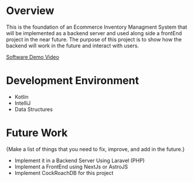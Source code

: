 # Overview

This is the foundation of an Ecommerce Inventory Managment System that will be implemented as a backend server and used along side a frontEnd project in the near future. The purpose of this project is to show how the backend will work in the future and interact with users. 

[Software Demo Video](https://youtu.be/r8TRqcz9u_o)

# Development Environment

* Kotlin 
* IntelliJ
* Data Structures


# Future Work

{Make a list of things that you need to fix, improve, and add in the future.}

- Implement it in a Backend Server Using Laravel (PHP)
- Implement a FrontEnd using NextJs or AstroJS
- Implement CockRoachDB for this project
